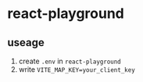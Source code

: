 # react-playground

## useage

1. create `.env` in `react-playground`
2. write `VITE_MAP_KEY=your_client_key`
